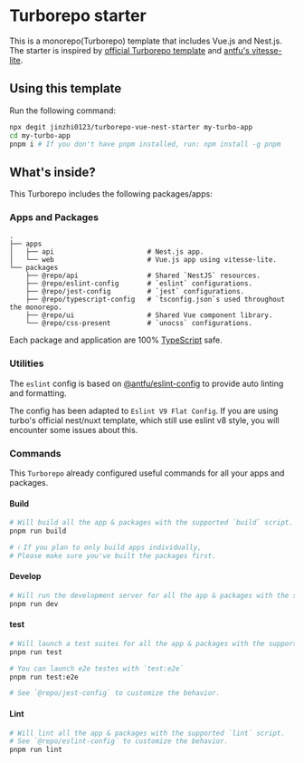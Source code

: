 # Turborepo starter

This is a monorepo(Turborepo) template that includes Vue.js and Nest.js. The starter is inspired by [official Turborepo template](https://turbo.build/) and [antfu's vitesse-lite](https://github.com/antfu-collective/vitesse-lite).

## Using this template

Run the following command:

```bash
npx degit jinzhi0123/turborepo-vue-nest-starter my-turbo-app
cd my-turbo-app
pnpm i # If you don't have pnpm installed, run: npm install -g pnpm
```

## What's inside?

This Turborepo includes the following packages/apps:

### Apps and Packages

    .
    ├── apps
    │   ├── api                       # Nest.js app.
    │   └── web                       # Vue.js app using vitesse-lite.
    └── packages
        ├── @repo/api                 # Shared `NestJS` resources.
        ├── @repo/eslint-config       # `eslint` configurations.
        ├── @repo/jest-config         # `jest` configurations.
        ├── @repo/typescript-config   # `tsconfig.json`s used throughout the monorepo.
        ├── @repo/ui                  # Shared Vue component library.
        └── @repo/css-present         # `unocss` configurations.

Each package and application are 100% [TypeScript](https://www.typescriptlang.org/) safe.



### Utilities

The `eslint` config is based on [@antfu/eslint-config](https://github.com/antfu/eslint-config) to provide auto linting and formatting. 

The config has been adapted to `Eslint V9 Flat Config`. If you are using turbo's official nest/nuxt template, which still use eslint v8 style, you will encounter some issues about this.


### Commands

This `Turborepo` already configured useful commands for all your apps and packages.

#### Build

```bash
# Will build all the app & packages with the supported `build` script.
pnpm run build

# ℹ️ If you plan to only build apps individually,
# Please make sure you've built the packages first.
```

#### Develop

```bash
# Will run the development server for all the app & packages with the supported `dev` script.
pnpm run dev
```

#### test

```bash
# Will launch a test suites for all the app & packages with the supported `test` script.
pnpm run test

# You can launch e2e testes with `test:e2e`
pnpm run test:e2e

# See `@repo/jest-config` to customize the behavior.
```

#### Lint

```bash
# Will lint all the app & packages with the supported `lint` script.
# See `@repo/eslint-config` to customize the behavior.
pnpm run lint
```

